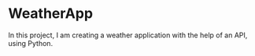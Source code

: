 # WeatherApp
In this project, I am creating a weather application with the help of an API, using Python.
